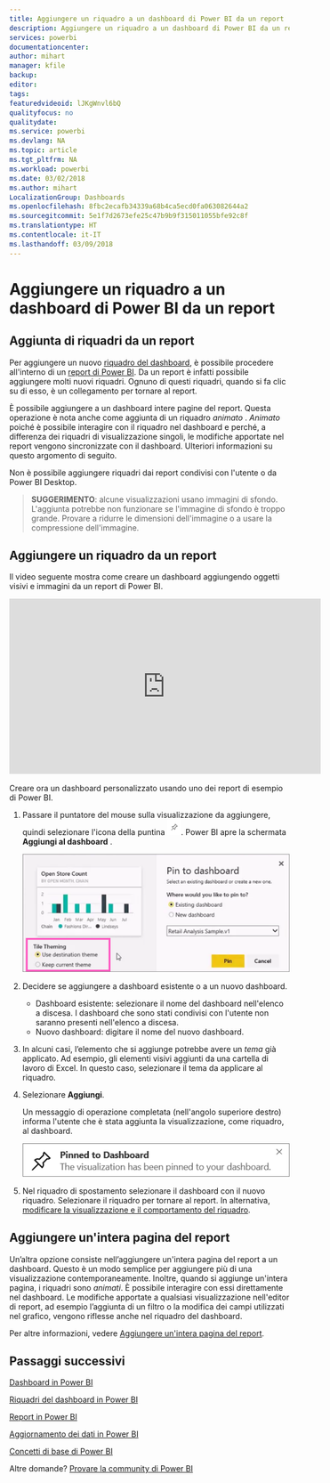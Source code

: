 ```yaml
---
title: Aggiungere un riquadro a un dashboard di Power BI da un report
description: Aggiungere un riquadro a un dashboard di Power BI da un report.
services: powerbi
documentationcenter: 
author: mihart
manager: kfile
backup: 
editor: 
tags: 
featuredvideoid: lJKgWnvl6bQ
qualityfocus: no
qualitydate: 
ms.service: powerbi
ms.devlang: NA
ms.topic: article
ms.tgt_pltfrm: NA
ms.workload: powerbi
ms.date: 03/02/2018
ms.author: mihart
LocalizationGroup: Dashboards
ms.openlocfilehash: 8fbc2ecafb34339a68b4ca5ecd0fa063082644a2
ms.sourcegitcommit: 5e1f7d2673efe25c47b9b9f315011055bfe92c8f
ms.translationtype: HT
ms.contentlocale: it-IT
ms.lasthandoff: 03/09/2018
---
```

# <a name="pin-a-tile-to-a-power-bi-dashboard-from-a-report"></a>Aggiungere un riquadro a un dashboard di Power BI da un report
## <a name="pinning-tiles-from-a-report"></a>Aggiunta di riquadri da un report
Per aggiungere un nuovo [riquadro del dashboard](service-dashboard-tiles.md), è possibile procedere all'interno di un [report di Power BI](service-reports.md). Da un report è infatti possibile aggiungere molti nuovi riquadri.  Ognuno di questi riquadri, quando si fa clic su di esso, è un collegamento per tornare al report.

È possibile aggiungere a un dashboard intere pagine del report.  Questa operazione è nota anche come aggiunta di un riquadro *animato* .  *Animato* poiché è possibile interagire con il riquadro nel dashboard e perché, a differenza dei riquadri di visualizzazione singoli, le modifiche apportate nel report vengono sincronizzate con il dashboard. Ulteriori informazioni su questo argomento di seguito.

Non è possibile aggiungere riquadri dai report condivisi con l'utente o da Power BI Desktop. 

> **SUGGERIMENTO**: alcune visualizzazioni usano immagini di sfondo. L'aggiunta potrebbe non funzionare se l'immagine di sfondo è troppo grande.  Provare a ridurre le dimensioni dell'immagine o a usare la compressione dell'immagine.  
> 
> 

## <a name="pin-a-tile-from-a-report"></a>Aggiungere un riquadro da un report
Il video seguente mostra come creare un dashboard aggiungendo oggetti visivi e immagini da un report di Power BI.

<iframe width="560" height="315" src="https://www.youtube.com/embed/lJKgWnvl6bQ" frameborder="0" allowfullscreen></iframe>

Creare ora un dashboard personalizzato usando uno dei report di esempio di Power BI.

1. Passare il puntatore del mouse sulla visualizzazione da aggiungere, quindi selezionare l'icona della puntina ![](media/service-dashboard-pin-tile-from-report/pbi_pintile_small.png). Power BI apre la schermata **Aggiungi al dashboard** .
   
     ![Finestra Aggiungi al dashboard](media/service-dashboard-pin-tile-from-report/pbi_themes2.png)
2. Decidere se aggiungere a dashboard esistente o a un nuovo dashboard.
   
   * Dashboard esistente: selezionare il nome del dashboard nell'elenco a discesa. I dashboard che sono stati condivisi con l'utente non saranno presenti nell'elenco a discesa.
   * Nuovo dashboard: digitare il nome del nuovo dashboard.
3. In alcuni casi, l’elemento che si aggiunge potrebbe avere un *tema* già applicato.  Ad esempio, gli elementi visivi aggiunti da una cartella di lavoro di Excel. In questo caso, selezionare il tema da applicare al riquadro.
4. Selezionare **Aggiungi**.
   
   Un messaggio di operazione completata (nell'angolo superiore destro) informa l'utente che è stata aggiunta la visualizzazione, come riquadro, al dashboard.
   
   ![Messaggio di operazione completata](media/service-dashboard-pin-tile-from-report/pinsuccess.png)
5. Nel riquadro di spostamento selezionare il dashboard con il nuovo riquadro. Selezionare il riquadro per tornare al report. In alternativa, [modificare la visualizzazione e il comportamento del riquadro](service-dashboard-edit-tile.md).

## <a name="pin-an-entire-report-page"></a>Aggiungere un'intera pagina del report
Un’altra opzione consiste nell’aggiungere un'intera pagina del report a un dashboard. Questo è un modo semplice per aggiungere più di una visualizzazione contemporaneamente.  Inoltre, quando si aggiunge un'intera pagina, i riquadri sono *animati*. È possibile interagire con essi direttamente nel dashboard. Le modifiche apportate a qualsiasi visualizzazione nell'editor di report, ad esempio l’aggiunta di un filtro o la modifica dei campi utilizzati nel grafico, vengono riflesse anche nel riquadro del dashboard.  

Per altre informazioni, vedere [Aggiungere un'intera pagina del report](service-dashboard-pin-live-tile-from-report.md).

## <a name="next-steps"></a>Passaggi successivi
[Dashboard in Power BI](service-dashboards.md)

[Riquadri del dashboard in Power BI](service-dashboard-tiles.md)

[Report in Power BI](service-reports.md)

[Aggiornamento dei dati in Power BI](refresh-data.md)

[Concetti di base di Power BI](service-basic-concepts.md)

Altre domande? [Provare la community di Power BI](http://community.powerbi.com/)

